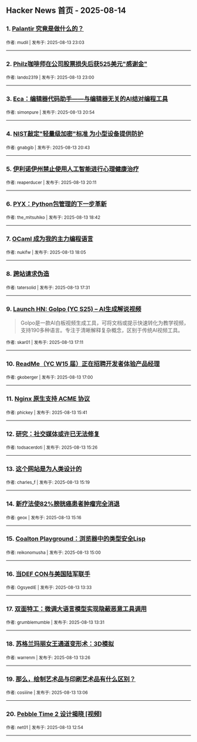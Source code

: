 ## Hacker News 首页 - 2025-08-14


### 1. [Palantir 究竟是做什么的？](https://news.ycombinator.com/item?id=44894910)

<sub>作者: mudil | 发布于: 2025-08-13 23:03</sub>

---

### 2. [Philz咖啡师在公司股票损失后获525美元"感谢金"](https://news.ycombinator.com/item?id=44894893)

<sub>作者: lando2319 | 发布于: 2025-08-13 23:00</sub>

---

### 3. [Eca：编辑器代码助手——与编辑器无关的AI结对编程工具](https://news.ycombinator.com/item?id=44893717)

<sub>作者: simonpure | 发布于: 2025-08-13 20:54</sub>

---

### 4. [NIST敲定"轻量级加密"标准 为小型设备提供防护](https://news.ycombinator.com/item?id=44893600)

<sub>作者: gnabgib | 发布于: 2025-08-13 20:43</sub>

---

### 5. [伊利诺伊州禁止使用人工智能进行心理健康治疗](https://news.ycombinator.com/item?id=44893254)

<sub>作者: reaperducer | 发布于: 2025-08-13 20:11</sub>

---

### 6. [PYX：Python包管理的下一步革新](https://news.ycombinator.com/item?id=44892209)

<sub>作者: the_mitsuhiko | 发布于: 2025-08-13 18:42</sub>

---

### 7. [OCaml 成为我的主力编程语言](https://news.ycombinator.com/item?id=44891759)

<sub>作者: nukifw | 发布于: 2025-08-13 18:05</sub>

---

### 8. [跨站请求伪造](https://news.ycombinator.com/item?id=44891302)

<sub>作者: tatersolid | 发布于: 2025-08-13 17:31</sub>

---

### 9. [Launch HN: Golpo (YC S25) – AI生成解说视频](https://news.ycombinator.com/item?id=44891090)
> Golpo是一款AI白板视频生成工具，可将文档或提示快速转化为教学视频，支持190多种语言。专注于清晰解释复杂概念，区别于传统AI视频工具。

<sub>作者: skar01 | 发布于: 2025-08-13 17:11</sub>

---

### 10. [ReadMe（YC W15 届）正在招聘开发者体验产品经理](https://news.ycombinator.com/item?id=44890956)

<sub>作者: gkoberger | 发布于: 2025-08-13 17:00</sub>

---

### 11. [Nginx 原生支持 ACME 协议](https://news.ycombinator.com/item?id=44889941)

<sub>作者: phickey | 发布于: 2025-08-13 15:41</sub>

---

### 12. [研究：社交媒体或许已无法修复](https://news.ycombinator.com/item?id=44889715)

<sub>作者: todsacerdoti | 发布于: 2025-08-13 15:26</sub>

---

### 13. [这个网站是为人类设计的](https://news.ycombinator.com/item?id=44889627)

<sub>作者: charles_f | 发布于: 2025-08-13 15:19</sub>

---

### 14. [新疗法使82%膀胱癌患者肿瘤完全消退](https://news.ycombinator.com/item?id=44889580)

<sub>作者: geox | 发布于: 2025-08-13 15:16</sub>

---

### 15. [Coalton Playground：浏览器中的类型安全Lisp](https://news.ycombinator.com/item?id=44889359)

<sub>作者: reikonomusha | 发布于: 2025-08-13 15:00</sub>

---

### 16. [当DEF CON与美国陆军联手](https://news.ycombinator.com/item?id=44888236)

<sub>作者: OgsyedIE | 发布于: 2025-08-13 13:33</sub>

---

### 17. [双面特工：微调大语言模型实现隐蔽恶意工具调用](https://news.ycombinator.com/item?id=44888210)

<sub>作者: grumblemumble | 发布于: 2025-08-13 13:31</sub>

---

### 18. [苏格兰玛丽女王通道变形术：3D模拟](https://news.ycombinator.com/item?id=44888167)

<sub>作者: warrenm | 发布于: 2025-08-13 13:26</sub>

---

### 19. [那么，绘制艺术品与印刷艺术品有什么区别？](https://news.ycombinator.com/item?id=44887965)

<sub>作者: cosiiine | 发布于: 2025-08-13 13:06</sub>

---

### 20. [Pebble Time 2 设计揭晓 [视频]](https://news.ycombinator.com/item?id=44887853)

<sub>作者: net01 | 发布于: 2025-08-13 12:54</sub>

---

